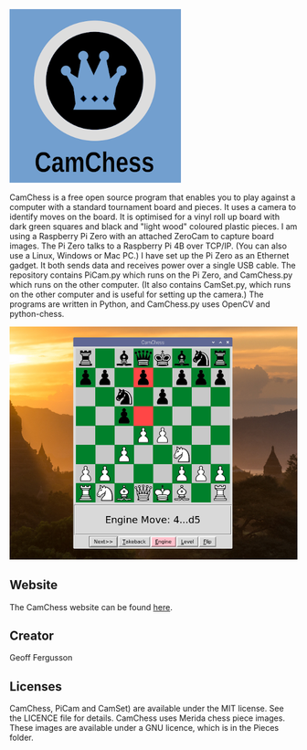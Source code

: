 ![Logo](Images/Logo.png)

CamChess is a free open source program that enables you to play against a computer with a standard tournament board and pieces. It uses a camera to identify moves on the board. It is optimised for a vinyl roll up board with dark green squares and black and "light wood" coloured plastic pieces. I am using a Raspberry Pi Zero with an attached ZeroCam to capture board images. The Pi Zero talks to a Raspberry Pi 4B over TCP/IP. (You can also use a Linux, Windows or Mac PC.) I have set up the Pi Zero as an Ethernet gadget. It both sends data and receives power over a single USB cable. The repository contains PiCam.py which runs on the Pi Zero, and CamChess.py which runs on the other computer. (It also contains CamSet.py, which runs on the other computer and is useful for setting up the camera.) The programs are written in Python, and CamChess.py uses OpenCV and python-chess.

![Screen Shot](Images/Screen.png)

## Website

The CamChess website can be found [here](https://camchess.blogspot.com).

## Creator

Geoff Fergusson

## Licenses

CamChess, PiCam and CamSet) are available under the MIT license. See the LICENCE file for details. CamChess uses Merida chess piece images. These images are available under a GNU licence, which is in the Pieces folder.
